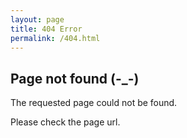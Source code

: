```yaml
---
layout: page
title: 404 Error
permalink: /404.html
---
```


## Page not found (-_-)

The requested page could not be found.

Please check the page url.
